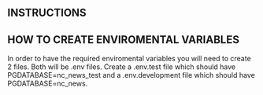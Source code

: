 ## INSTRUCTIONS

## HOW TO CREATE ENVIROMENTAL VARIABLES

In order to have the required enviromental variables you will need to create 2 files. Both will be .env files. Create a .env.test file which should have PGDATABASE=nc_news_test and a .env.development file which should have PGDATABASE=nc_news.
